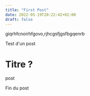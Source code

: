 ```yaml
---
title: "First Post"
date: 2022-05-19T20:22:42+02:00
draft: false
---
```


giqrhfcnoirhfgovo,rjhcgsfjgsfbgqenrb

Test d'un post

# Titre ?

post

Fin du post

